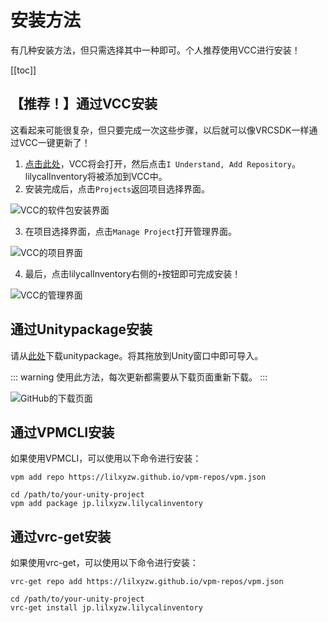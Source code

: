 # 安装方法

有几种安装方法，但只需选择其中一种即可。个人推荐使用VCC进行安装！

[[toc]]

## 【推荐！】通过VCC安装

这看起来可能很复杂，但只要完成一次这些步骤，以后就可以像VRCSDK一样通过VCC一键更新了！

1. [点击此处](vcc://vpm/addRepo?url=https://lilxyzw.github.io/vpm-repos/vpm.json)，VCC将会打开，然后点击`I Understand, Add Repository`。lilycalInventory将被添加到VCC中。
2. 安装完成后，点击`Projects`返回项目选择界面。

![VCC的软件包安装界面](/images/zh/tutorial/vcc_packages.png "VCC的软件包安装界面")

3. 在项目选择界面，点击`Manage Project`打开管理界面。

![VCC的项目界面](/images/zh/tutorial/vcc_projects.png "VCC的项目界面")

4. 最后，点击lilycalInventory右侧的`+`按钮即可完成安装！

![VCC的管理界面](/images/zh/tutorial/vcc_manage.png "VCC的管理界面")

## 通过Unitypackage安装

请从[此处](https://github.com/lilxyzw/lilycalInventory/releases)下载unitypackage。将其拖放到Unity窗口中即可导入。

::: warning
使用此方法，每次更新都需要从下载页面重新下载。
:::

![GitHub的下载页面](/images/zh/tutorial/github_unitypackage.png "GitHub的下载页面")

## 通过VPMCLI安装

如果使用VPMCLI，可以使用以下命令进行安装：

```
vpm add repo https://lilxyzw.github.io/vpm-repos/vpm.json

cd /path/to/your-unity-project
vpm add package jp.lilxyzw.lilycalinventory
```

## 通过vrc-get安装

如果使用vrc-get，可以使用以下命令进行安装：

```
vrc-get repo add https://lilxyzw.github.io/vpm-repos/vpm.json

cd /path/to/your-unity-project
vrc-get install jp.lilxyzw.lilycalinventory
```